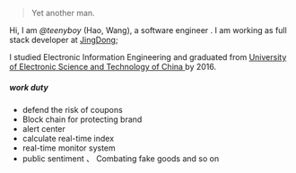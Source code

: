 

> Yet another man.


Hi, I am *@teenyboy* (Hao, Wang), a software engineer . I am working as full stack developer at [JingDong](https://www.jd.com/);

I studied Electronic Information Engineering and graduated from [University of Electronic Science and Technology of China ](http://www.uestc.edu.cn/index.html) by 2016.

##### work duty

- defend the risk of coupons
- Block chain for protecting brand
- alert center
- calculate real-time index 
- real-time monitor system
- public sentiment 、 Combating fake goods and so on

